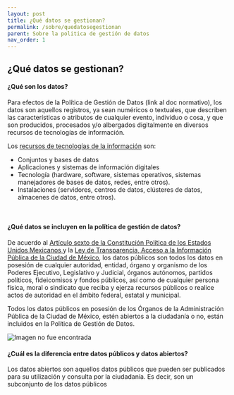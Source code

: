 ```yaml
---
layout: post
title: ¿Qué datos se gestionan?
permalink: /sobre/quedatosegestionan
parent: Sobre la politica de gestión de datos
nav_order: 1
---
```



<h2>¿Qué datos se gestionan?</h2>

<h4><b>¿Qué son los datos? </b></h4>


Para efectos de la Política de Gestión de Datos (link al doc normativo), los datos son aquellos registros, ya sean numéricos o textuales, que describen las características o atributos de cualquier evento, individuo o cosa, y que son producidos, procesados y/o albergados digitalmente en diversos recursos de tecnologías de información. 

Los  <a href="https://viriesc.github.io/micrositio_adip/cultura/glosario">recursos de tecnologías de la información</a> son: 
- Conjuntos y bases de datos
- Aplicaciones y sistemas de información digitales
- Tecnología (hardware, software, sistemas operativos, sistemas manejadores de bases de datos, redes, entre otros). 
- Instalaciones (servidores, centros de datos, clústeres de datos, almacenes de datos, entre otros). 
<br>

<h4><b>¿Qué datos se incluyen en la política de gestión de datos?</b></h4> 

De acuerdo al <a href=" http://www.ordenjuridico.gob.mx/Constitucion/articulos/6.pdf">Artículo sexto de la Constitución Política de los Estados Unidos Mexicanos </a> y la <a href="http://www.infodf.org.mx/documentospdf/Ley%20de%20Transparencia,%20Acceso%20a%20la%20Informaci%C3%B3n%20P%C3%BAblica%20y%20Rendici%C3%B3n%20de%20Cuentas%20de%20la%20Ciudad%20de%20M%C3%A9xico.pdf">Ley de Transparencia, Acceso a la Información Pública de la Ciudad de México</a>, los datos públicos son todos los datos en posesión de cualquier autoridad, entidad, órgano y organismo de los Poderes Ejecutivo, Legislativo y Judicial, órganos autónomos, partidos políticos, fideicomisos y fondos públicos, así como de cualquier persona física, moral o sindicato que reciba y ejerza recursos públicos o realice actos de autoridad en el ámbito federal, estatal y municipal.



Todos los datos públicos en posesión de los Órganos de la Administración Pública de la Ciudad de México, estén abiertos a la ciudadanía o no, están incluidos en la Política de Gestión de Datos.


<img src="https://viriesc.github.io/micrositio_adip/assets/img/datos.png" alt="Imagen no fue encontrada">


<h4><b> ¿Cuál es la diferencia entre datos públicos y datos abiertos? </b> </h4> 

Los datos abiertos son aquellos datos públicos que pueden ser publicados para su utilización y consulta por la ciudadanía. Es decir, son un subconjunto de los datos públicos